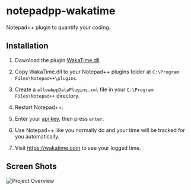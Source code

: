 notepadpp-wakatime
=====================

Notepad++ plugin to quantify your coding.


Installation
------------

1. Download the plugin [WakaTime.dll](https://github.com/wakatime/notepadpp-wakatime/releases/download/1.1.0/WakaTime.dll).

2. Copy WakaTime.dll to your Notepad++ plugins folder at `C:\Program Files\Notepad++\plugins`.

3. Create a `allowAppDataPlugins.xml` file in your `C:\Program Files\Notepad++` directory.

4. Restart Notepad++.

3. Enter your [api key](https://wakatime.com/settings#apikey), then press `enter`.

4. Use Notepad++ like you normally do and your time will be tracked for you automatically.

5. Visit https://wakatime.com to see your logged time.


Screen Shots
------------

![Project Overview](https://wakatime.com/static/img/ScreenShots/ScreenShot-2014-10-29.png)
